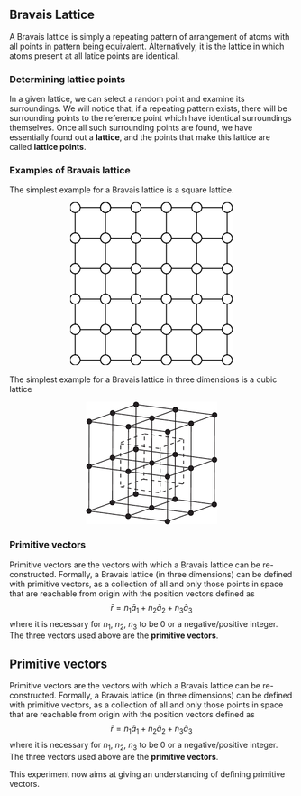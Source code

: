 ## Bravais Lattice
A Bravais lattice is simply a repeating pattern of arrangement of atoms with all points in pattern being equivalent. Alternatively, it is the lattice in which atoms present at all latice points are identical.
### Determining lattice points
In a given lattice, we can select a random point and examine its surroundings. We will notice that, if a repeating pattern exists, there will be surrounding points to the reference point which have identical surroundings themselves. Once all such surrounding points are found, we have essentially found out a **lattice**, and the points that make this lattice are called **lattice points**.
### Examples of Bravais lattice
The simplest example for a Bravais lattice is a square lattice.
<p align="center">
  <img src="./images/square-lattice.png" alt="Square Lattice"/>
</p>
The simplest example for a Bravais lattice in three dimensions is a cubic lattice
<p align="center">
  <img src="./images/cubic-lattice.png" alt="Cubic Lattice"/>
</p>

### Primitive vectors
Primitive vectors are the vectors with which a Bravais lattice can be re-constructed. Formally, a Bravais lattice (in three dimensions) can be defined with primitive vectors, as a collection of all and only those points in space that are reachable from origin with the position vectors defined as
$$\bar r = n_{1}\bar a_{1} + n_{2}\bar a_{2} + n_{3}\bar a_{3}$$
where it is necessary for $n_{1}$, $n_{2}$, $n_{3}$ to be $0$ or a negative/positive integer. The three vectors used above are the **primitive vectors**.

## Primitive vectors
Primitive vectors are the vectors with which a Bravais lattice can be re-constructed. Formally, a Bravais lattice (in three dimensions) can be defined with primitive vectors, as a collection of all and only those points in space that are reachable from origin with the position vectors defined as
$$\bar r = n_{1}\bar a_{1} + n_{2}\bar a_{2} + n_{3}\bar a_{3}$$
where it is necessary for $n_{1}$, $n_{2}$, $n_{3}$ to be $0$ or a negative/positive integer. 
The three vectors used above are the **primitive vectors**.

This experiment now aims at giving an understanding of defining primitive vectors.
